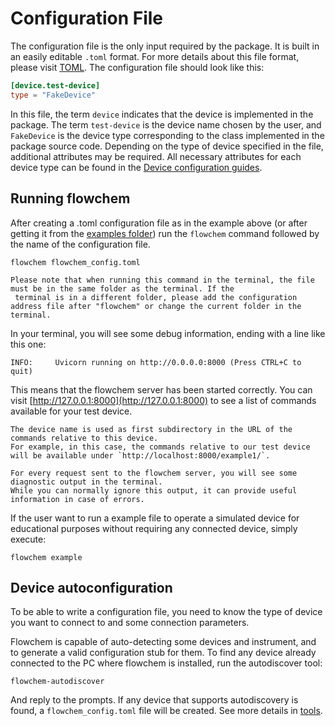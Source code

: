 # Configuration File

The configuration file is the only input required by the package. It is built in an easily editable `.toml` format. 
For more details about this file format, please visit [TOML](https://toml.io/en/). The configuration file should look 
like this:
```toml
[device.test-device]
type = "FakeDevice"
```

In this file, the term `device` indicates that the device is implemented in the package. The term `test-device` is the
device name chosen by the user, and `FakeDevice` is the device type corresponding to the class implemented in the 
package source code. Depending on the type of device specified in the file, additional attributes may be required. All 
necessary attributes for each device type can be found in the 
[Device configuration guides](../reference/devices/supported_devices.md).

## Running flowchem

After creating a .toml configuration file as in the example above (or after getting it from the 
[examples folder](https://github.com/cambiegroup/flowchem/tree/main/examples)) 
run the `flowchem` command followed by the name of the configuration file.

```shell
flowchem flowchem_config.toml
```
```{warning}
Please note that when running this command in the terminal, the file must be in the same folder as the terminal. If the
 terminal is in a different folder, please add the configuration address file after "flowchem" or change the current folder in the terminal.
```

In your terminal, you will see some debug information, ending with a line like this one:
```shell
INFO:     Uvicorn running on http://0.0.0.0:8000 (Press CTRL+C to quit)
```

This means that the flowchem server has been started correctly.
You can visit [http://127.0.0.1:8000](http://127.0.0.1:8000) to see a list of commands available for your test device.

```{note}
The device name is used as first subdirectory in the URL of the commands relative to this device.
For example, in this case, the commands relative to our test device will be available under `http://localhost:8000/example1/`.
```
```{note}
For every request sent to the flowchem server, you will see some diagnostic output in the terminal.
While you can normally ignore this output, it can provide useful information in case of errors.
```

If the user want to run a example file to operate a simulated device for educational purposes without 
requiring any connected device, simply execute:

```shell
flowchem example
```

## Device autoconfiguration

To be able to write a configuration file, you need to know the type of device you want to connect to and some connection
parameters.

Flowchem is capable of auto-detecting some devices and instrument, and to generate a valid configuration stub for them.
To find any device already connected to the PC where flowchem is installed, run the autodiscover tool:
```shell
flowchem-autodiscover
```
And reply to the prompts.
If any device that supports autodiscovery is found, a `flowchem_config.toml` file will be created. See more details 
in [tools](../tools.md).
